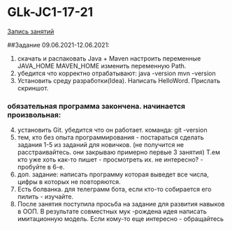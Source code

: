 # GLk-JC1-17-21
[Запись занятий](https://youtu.be/e2Z7ZuWJjD0)

##Задание 09.06.2021-12.06.2021:
1. скачать и распаковать Java + Maven 
   настроить переменные JAVA_HOME MAVEN_HOME
   изменить переменную Path.
2. убедится что корректно отрабатывают:
   java -version
   mvn -version
3. Установить среду разработки(Idea). Написать HelloWord. Прислать скриншот.

### обязательная программа закончена. начинается произвольная:
   
4. установить Git. убедится что он работает. команда:
   git -version
5. тем, кто без опыта программирования - постараться сделать задания 1-5 из заданий для новичков. (не получится не расстраивайтесь. они закрываю примерно первые 3 занятия) Т.ем кто уже хоть как-то пишет - просмотреть их. не интересно? - пробуйте в 6-е.
6. доп. задание: написать программу которая выведет все числа, цифры в которых не повторяются.
7. Есть болванка. для телеграмм бота, если кто-то собирается его пилить - изучайте.
8. После занятия поступила просьба на задание для развития навыков в ООП.  В результате совместных мук -рождена идея написать имитационную модель. Если кому-то еще интересно - обращайтесь
